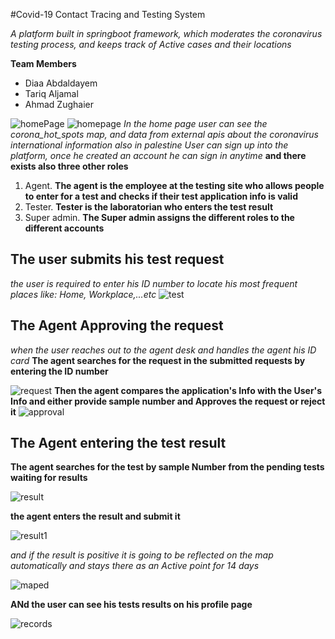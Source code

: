 #Covid-19 Contact Tracing and Testing System

*A platform built in springboot framework, which moderates the coronavirus testing process, and keeps track of Active cases and their locations*

**Team Members**
- Diaa Abdaldayem
- Tariq Aljamal
- Ahmad Zughaier

![homePage](https://github.com/diaa95/COVID-19-Hotspots/tree/master/screenshots/home1st.PNG)
![homepage](https://github.com/diaa95/COVID-19-Hotspots/tree/master/screenshots/home2nd.PNG)
*In the home page user can see the corona_hot_spots map, and data from external apis about the coronavirus international information also in palestine*
*User can sign up into the platform, once he created an account he can sign in anytime*
**and there exists also three other roles**
1. Agent.
**The agent is the employee at the testing site who allows people to enter for a test and checks if their test application info is valid**
2. Tester.
**Tester is the laboratorian who enters the test result**
3. Super admin.
**The Super admin assigns the different roles to the different accounts**

## The user submits his test request
*the user is required to enter his ID number to locate his most frequent places like: Home, Workplace,...etc*
![test](https://github.com/diaa95/COVID-19-Hotspots/tree/master/screenshots/submitAtest.PNG)

## The Agent Approving the request
*when the user reaches out to the agent desk and handles the agent his ID card*
**The agent searches for the request in the submitted requests by entering the ID number**

![request](https://github.com/diaa95/COVID-19-Hotspots/tree/master/screenshots/tester1st.PNG)
**Then the agent compares the application's Info with the User's Info and either provide sample number and Approves the request or reject it**
![approval](https://github.com/diaa95/COVID-19-Hotspots/tree/master/screenshots/tester2nd.PNG)

## The Agent entering the test result
**The agent searches for the test by sample Number from the pending tests waiting for results**

![result](https://github.com/diaa95/COVID-19-Hotspots/tree/master/screenshots/Agent1st.PNG)

**the agent enters the result and submit it**

![result1](https://github.com/diaa95/COVID-19-Hotspots/tree/master/screenshots/agent2nd.PNG)

*and if the result is positive it is going to be reflected on the map automatically and stays there as an Active point for 14 days*

![maped](https://github.com/diaa95/COVID-19-Hotspots/tree/master/screenshots/home1st.PNG)



**ANd the user can see his tests results on his profile page**

![records](https://github.com/diaa95/COVID-19-Hotspots/tree/master/screenshots/profile.PNG)

